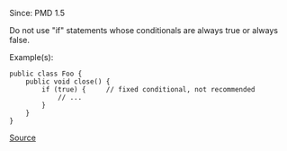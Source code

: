 Since: PMD 1.5

Do not use &quot;if&quot; statements whose conditionals are always true or always false.

Example(s):
```
public class Foo {
	public void close() {
		if (true) {		// fixed conditional, not recommended
			// ...
		}
	}
}
```

[Source](https://pmd.github.io/pmd-5.6.1/pmd-java/rules/java/basic.html#UnconditionalIfStatement)
